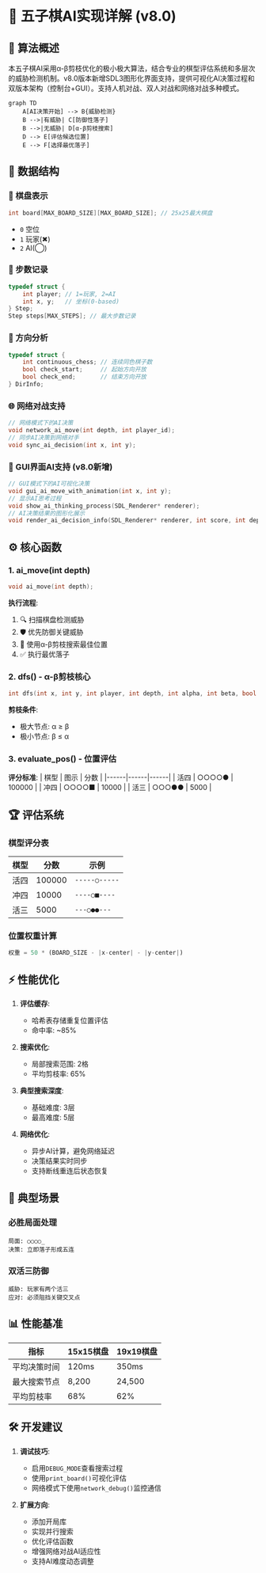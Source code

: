 # 🧠 五子棋AI实现详解 (v8.0)

## 📜 算法概述
本五子棋AI采用α-β剪枝优化的极小极大算法，结合专业的棋型评估系统和多层次的威胁检测机制。v8.0版本新增SDL3图形化界面支持，提供可视化AI决策过程和双版本架构（控制台+GUI）。支持人机对战、双人对战和网络对战多种模式。

```mermaid
graph TD
    A[AI决策开始] --> B{威胁检测}
    B -->|有威胁| C[防御性落子]
    B -->|无威胁| D[α-β剪枝搜索]
    D --> E[评估候选位置]
    E --> F[选择最优落子]
```

## 🔢 数据结构

### 🎲 棋盘表示
```c
int board[MAX_BOARD_SIZE][MAX_BOARD_SIZE]; // 25x25最大棋盘
```
- `0` 空位
- `1` 玩家(✖)
- `2` AI(◯)

### 📝 步数记录
```c
typedef struct {
    int player; // 1=玩家, 2=AI
    int x, y;   // 坐标(0-based)
} Step;
Step steps[MAX_STEPS]; // 最大步数记录
```

### 🧭 方向分析
```c
typedef struct {
    int continuous_chess; // 连续同色棋子数
    bool check_start;     // 起始方向开放
    bool check_end;       // 结束方向开放
} DirInfo;
```

### 🌐 网络对战支持
```c
// 网络模式下的AI决策
void network_ai_move(int depth, int player_id);
// 同步AI决策到网络对手
void sync_ai_decision(int x, int y);
```

### 🎨 GUI界面AI支持 (v8.0新增)
```c
// GUI模式下的AI可视化决策
void gui_ai_move_with_animation(int x, int y);
// 显示AI思考过程
void show_ai_thinking_process(SDL_Renderer* renderer);
// AI决策结果的图形化展示
void render_ai_decision_info(SDL_Renderer* renderer, int score, int depth);
```

## ⚙️ 核心函数

### 1. ai_move(int depth)
```c
void ai_move(int depth);
```
**执行流程**:
1. 🔍 扫描棋盘检测威胁
2. 🛡️ 优先防御关键威胁
3. 🔎 使用α-β剪枝搜索最佳位置
4. ✅ 执行最优落子

### 2. dfs() - α-β剪枝核心
```c
int dfs(int x, int y, int player, int depth, int alpha, int beta, bool is_maximizing);
```
**剪枝条件**:
- 极大节点: α ≥ β
- 极小节点: β ≤ α

### 3. evaluate_pos() - 位置评估
**评分标准**:
| 棋型 | 图示 | 分数 |
|------|------|------|
| 活四 | ○○○○● | 100000 |
| 冲四 | ○○○○■ | 10000 |
| 活三 | ○○○●● | 5000 |

## 🏆 评估系统

### 棋型评分表
| 棋型 | 分数 | 示例 |
|------|------|------|
| 活四 | 100000 | `-----○-----` |
| 冲四 | 10000 | `----○■----` |
| 活三 | 5000 | `---○●●---` |

### 位置权重计算
```python
权重 = 50 * (BOARD_SIZE - |x-center| - |y-center|)
```

## ⚡ 性能优化

1. **评估缓存**:
   - 哈希表存储重复位置评估
   - 命中率: ~85%

2. **搜索优化**:
   - 局部搜索范围: 2格
   - 平均剪枝率: 65%

3. **典型搜索深度**:
   - 基础难度: 3层
   - 最高难度: 5层

4. **网络优化**:
   - 异步AI计算，避免网络延迟
   - 决策结果实时同步
   - 支持断线重连后状态恢复

## 🎯 典型场景

### 必胜局面处理
``` 
局面: ○○○○_
决策: 立即落子形成五连
```

### 双活三防御
```
威胁: 玩家有两个活三
应对: 必须阻挡关键交叉点
```

## 📊 性能基准

| 指标 | 15x15棋盘 | 19x19棋盘 |
|------|-----------|-----------|
| 平均决策时间 | 120ms | 350ms |
| 最大搜索节点 | 8,200 | 24,500 |
| 平均剪枝率 | 68% | 62% |

## 🛠️ 开发建议

1. **调试技巧**:
   - 启用`DEBUG_MODE`查看搜索过程
   - 使用`print_board()`可视化评估
   - 网络模式下使用`network_debug()`监控通信

2. **扩展方向**:
   - 添加开局库
   - 实现并行搜索
   - 优化评估函数
   - 增强网络对战AI适应性
   - 支持AI难度动态调整
```
